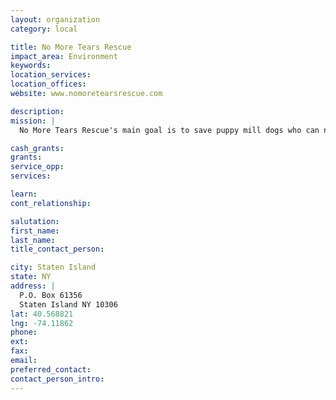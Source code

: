 ```yaml
---
layout: organization
category: local

title: No More Tears Rescue
impact_area: Environment
keywords: 
location_services: 
location_offices: 
website: www.nomoretearsrescue.com

description: 
mission: |
  No More Tears Rescue's main goal is to save puppy mill dogs who can no longer breed for profit. We rescue and rehabilitate these unsocialized dogs and most have numerous medical issues that need attention. Finding their forever homes is not easy and consists of patience, love, and understanding. The end result is rewarding once the dogs learn to trust and give unconditional love for the very first time in their lives. This process costs a lot of money, so any donation made is much appreciated and goes to help save more dogs. 

cash_grants: 
grants: 
service_opp: 
services: 

learn: 
cont_relationship: 

salutation: 
first_name: 
last_name: 
title_contact_person: 

city: Staten Island
state: NY
address: |
  P.O. Box 61356  
  Staten Island NY 10306
lat: 40.568821
lng: -74.11862
phone: 
ext: 
fax: 
email: 
preferred_contact: 
contact_person_intro: 
---
```

